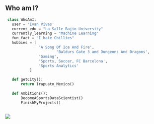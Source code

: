 ## Who am I?

 ```python
  class WhoAmI:
    user = 'Ivan Vivas'
	current_edu = "La Salle Bajio University"
    currently_learning = "Machine Learning"
    fun_fact = "I hate Chillies"
	hobbies = [
				'A Song Of Ice And Fire',
                		'Baldurs Gate 3 and Dungeons And Dragons',
			 	'Gaming',
				'Sports, Soccer, FC Barcelona',
				'Sports Analytics'
			]
	
	def getCity():
		return Irapuato_Mexico()
	
	def Ambitions():
		BecomeASportsDataScientist()
		FinishMyProjects()
	
 ```

<img src="https://user-images.githubusercontent.com/73097560/115834477-dbab4500-a447-11eb-908a-139a6edaec5c.gif"> 
